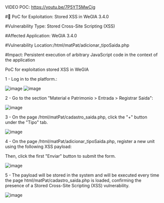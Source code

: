 VIDEO POC: https://youtu.be/7P5YT5MwCjg

#📄 PoC for Exploitation: Stored XSS in WeGIA 3.4.0

#Vulnerability Type: Stored Cross-Site Scripting (XSS)

#Affected Application: WeGIA 3.4.0

#Vulnerability Location:/html/matPat/adicionar_tipoSaida.php

#Impact: Persistent execution of arbitrary JavaScript code in the context of the application

PoC for exploitation stored XSS in WeGIA


1 - Log in to the platform.:

![image](https://github.com/user-attachments/assets/76cecfdf-459b-46e0-ba6f-eb770523416f)
![image](https://github.com/user-attachments/assets/cea6f28e-44cd-43df-8e81-917bd8c82b71)

2 - Go to the section "Material e Patrimonio > Entrada > Registrar Saida":

![image](https://github.com/user-attachments/assets/4ef502d9-906a-4a92-8d2a-57bdb3b0a711)


3 - On the page /html/matPat/cadastro_saida.php, click the "+" button under the "Tipo" tab.

![image](https://github.com/user-attachments/assets/b9501a56-763f-4242-a5fa-f1900fdb6022)


4 - On the page /html/matPat/adicionar_tipoSaida.php, register a new unit using the following XSS payload:

<script>alert('Poc VulDB')</script>
Then, click the first "Enviar" button to submit the form.

![image](https://github.com/user-attachments/assets/125aec50-ef0e-41fc-97da-94fea009595d)


5 - The payload will be stored in the system and will be executed every time the page html/matPat/cadastro_saida.php is loaded, confirming the presence of a Stored Cross-Site Scripting (XSS) vulnerability.

![image](https://github.com/user-attachments/assets/aded2182-305a-474f-a3ba-80259d1216d1)
